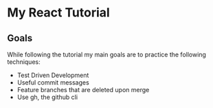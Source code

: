 # My React Tutorial

## Goals

While following the tutorial my main goals are to practice the following techniques:

- Test Driven Development
- Useful commit messages
- Feature branches that are deleted upon merge
- Use gh, the github cli
